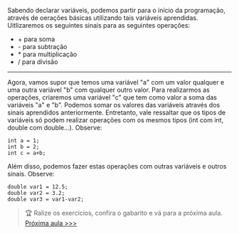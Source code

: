 <p> Sabendo declarar variáveis, podemos partir para o início da programação, através de oerações básicas utilizando tais variáveis aprendidas.
Uitlizaremos os seguintes sinais para as seguintes operações: </p>

<ul>
  <li> + para soma </li>
  <li> - para subtração </li>
  <li> * para multiplicação </li>
  <li> / para divisão </li>
</ul>

<hr>

<p> Agora, vamos supor que temos uma variável "a" com um valor qualquer e uma outra variável "b" com qualquer outro valor. Para realizarmos as operações, criaremos uma variável "c" que tem como valor a soma das variáveis "a" e "b". Podemos somar os valores das variáveis através dos sinais aprendidos anteriormente. Entretanto, vale ressaltar que os tipos de variáveis só podem realizar operações com os mesmos tipos (int com int, double com double...). Observe: </p>

```
int a = 1;
int b = 2;
int c = a+b;
```

<p> Além disso, podemos fazer estas operações com outras variáveis e outros sinais. Observe: </p>

```
double var1 = 12.5;
double var2 = 3.2;
double var3 = var1-var2;
```

> 🏆 Ralize os exercícios, confira o gabarito e vá para a próxima aula.
<a href="https://github.com/Pedroo-Nietoo/Java/tree/main/3.%20Print%20e%20Println"> Próxima aula >>> </a>
